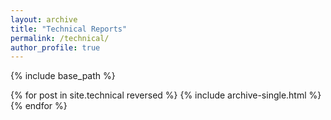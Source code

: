 ```yaml
---
layout: archive
title: "Technical Reports"
permalink: /technical/
author_profile: true
---
```


{% include base_path %}

{% for post in site.technical reversed %}
  {% include archive-single.html %}
{% endfor %}
